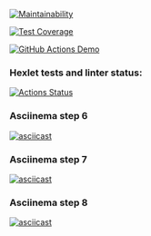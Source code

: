 [![Maintainability](https://api.codeclimate.com/v1/badges/aedba14697f620e077a1/maintainability)](https://codeclimate.com/github/foxy-chay/python-project-lvl2/maintainability)

[![Test Coverage](https://api.codeclimate.com/v1/badges/aedba14697f620e077a1/test_coverage)](https://codeclimate.com/github/foxy-chay/python-project-lvl2/test_coverage)

[![GitHub Actions Demo](https://github.com/foxy-chay/python-project-lvl2/actions/workflows/github-actions-demo.yml/badge.svg)](https://github.com/foxy-chay/python-project-lvl2/actions/workflows/github-actions-demo.yml)

### Hexlet tests and linter status:
[![Actions Status](https://github.com/foxy-chay/python-project-lvl2/workflows/hexlet-check/badge.svg)](https://github.com/foxy-chay/python-project-lvl2/actions)

### Asciinema step 6

[![asciicast](https://asciinema.org/a/pCTGRWEbRnQwU0kcQVxpAQh66.svg)](https://asciinema.org/a/pCTGRWEbRnQwU0kcQVxpAQh66)

### Asciinema step 7

[![asciicast](https://asciinema.org/a/ofUNnwZDSpmXQZifd2hTU26CY.svg)](https://asciinema.org/a/ofUNnwZDSpmXQZifd2hTU26CY)

### Asciinema step 8

[![asciicast](https://asciinema.org/a/gfxgEpm91xtegA54IZumI8XJ7.svg)](https://asciinema.org/a/gfxgEpm91xtegA54IZumI8XJ7)
